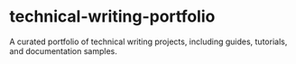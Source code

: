 # technical-writing-portfolio
A curated portfolio of technical writing projects, including guides, tutorials, and documentation samples.
